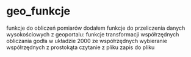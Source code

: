 # geo_funkcje
funkcje do obliczeń pomiarów
dodałem funkcje do przeliczenia danych wysokościowych z geoportalu:
  funkcje transformacji współrzędnych
  obliczania godła w układzie 2000 ze współrzędnych
  wybieranie współrzędnych z prostokąta 
  czytanie z pliku
  zapis do pliku
